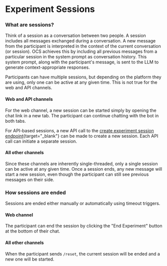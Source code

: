 # Experiment Sessions

### What are sessions?
Think of a session as a conversation between two people. A session includes all messages exchanged during a conversation. A new message from the participant is interpreted in the context of the current conversation (or session). OCS achieves this by including all previous messages from a particular session in the system prompt as conversation history. This system prompt, along with the participant's message, is sent to the LLM to generate context-appropriate responses.

Participants can have multiple sessions, but depending on the platform they are using, only one can be active at any given time. This is not true for the web and API channels.

#### Web and API channels
For the web channel, a new session can be started simply by opening the chat link in a new tab. The participant can continue chatting with the bot in both tabs.

For API-based sessions, a new API call to the [create experiment session endpoint][create-experiment-session]{target="_blank"} can be made to create a new session. Each API call can initiate a separate session.

#### All other channels
Since these channels are inherently single-threaded, only a single session can be active at any given time. Once a session ends, any new message will start a new session, even though the participant can still see previous messages on their side.

### How sessions are ended
Sessions are ended either manually or automatically using timeout triggers.
<!-- Link timeout triggers to events / timeout_triggers page -->

#### Web channel
The participant can end the session by clicking the "End Experiment" button at the bottom of their chat.

#### All other channels
When the participant sends `/reset`, the current session will be ended and a new one will be started.


[channels]: ../channels.md
[create-experiment-session]: https://chatbots.dimagi.com/api/docs/#tag/Experiment-Sessions/operation/session_create